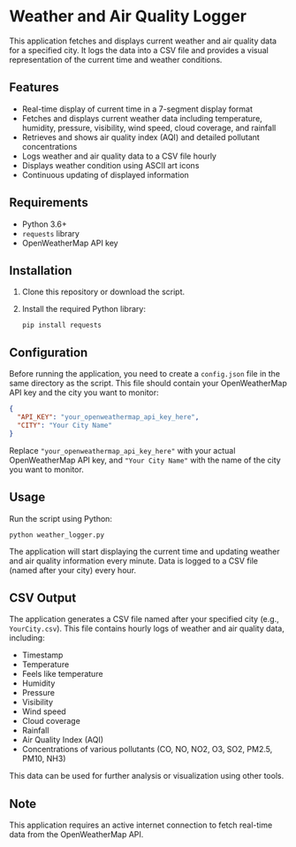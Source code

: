 # Weather and Air Quality Logger

This application fetches and displays current weather and air quality data for a specified city. It logs the data into a CSV file and provides a visual representation of the current time and weather conditions.

## Features

- Real-time display of current time in a 7-segment display format
- Fetches and displays current weather data including temperature, humidity, pressure, visibility, wind speed, cloud coverage, and rainfall
- Retrieves and shows air quality index (AQI) and detailed pollutant concentrations
- Logs weather and air quality data to a CSV file hourly
- Displays weather condition using ASCII art icons
- Continuous updating of displayed information

## Requirements

- Python 3.6+
- `requests` library
- OpenWeatherMap API key

## Installation

1. Clone this repository or download the script.
2. Install the required Python library:

   ```
   pip install requests
   ```

## Configuration

Before running the application, you need to create a `config.json` file in the same directory as the script. This file should contain your OpenWeatherMap API key and the city you want to monitor:

```json
{
  "API_KEY": "your_openweathermap_api_key_here",
  "CITY": "Your City Name"
}
```

Replace `"your_openweathermap_api_key_here"` with your actual OpenWeatherMap API key, and `"Your City Name"` with the name of the city you want to monitor.

## Usage

Run the script using Python:

```
python weather_logger.py
```

The application will start displaying the current time and updating weather and air quality information every minute. Data is logged to a CSV file (named after your city) every hour.

## CSV Output

The application generates a CSV file named after your specified city (e.g., `YourCity.csv`). This file contains hourly logs of weather and air quality data, including:

- Timestamp
- Temperature
- Feels like temperature
- Humidity
- Pressure
- Visibility
- Wind speed
- Cloud coverage
- Rainfall
- Air Quality Index (AQI)
- Concentrations of various pollutants (CO, NO, NO2, O3, SO2, PM2.5, PM10, NH3)

This data can be used for further analysis or visualization using other tools.

## Note

This application requires an active internet connection to fetch real-time data from the OpenWeatherMap API.
